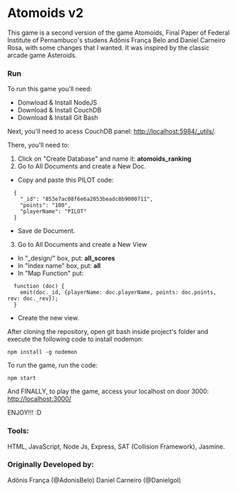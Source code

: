 # Atomoids v2

This game is a second version of the game Atomoids, Final Paper of Federal Institute of Pernambuco's studens Adônis França Belo and Daniel Carneiro Rosa, with some changes that I wanted. It was inspired by the classic arcade game Asteroids.

### Run

To run this game you'll need:
* Donwload & Install NodeJS
* Download & Install CouchDB
* Download & Install Git Bash

Next, you'll need to acess CouchDB panel: [http://localhost:5984/_utils/](http://localhost:5984/_utils/).

There, you'll need to:
1. Click on "Create Database" and name it: **atomoids_ranking**
2. Go to All Documents and create a New Doc.
  * Copy and paste this PILOT code:
  ```
    {
      "_id": "853e7ac08f6e6a2053beadc8b9000711",
      "points": "100",
      "playerName": "PILOT"
    }
  ```
  * Save de Document.
3. Go to All Documents and create a New View
  * In "_design/" box, put: **all_scores**
  * In "Index name" box, put: **all**
  * In "Map Function" put:
  ```
    function (doc) {
      emit(doc._id, {playerName: doc.playerName, points: doc.points, rev: doc._rev});
    }
  ```
  * Create the new view.

After cloning the repository, open git bash inside project's folder and execute the following code to install nodemon:
```
npm install -g nodemon
```

To run the game, run the code:
```
npm start
```

And FINALLY, to play the game, access your localhost on door 3000: [http://localhost:3000/](http://localhost:3000/)

ENJOY!!! :D

### Tools:

HTML, JavaScript, Node Js, Express, SAT (Collision Framework), Jasmine.

### Originally Developed by:

Adônis França (@AdonisBelo)
Daniel Carneiro (@Danielgol)
